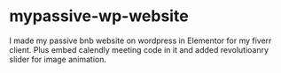 # mypassive-wp-website
I made my passive bnb website on wordpress in Elementor for my fiverr client. Plus embed calendly meeting code in it and added revolutioanry slider for image animation.
